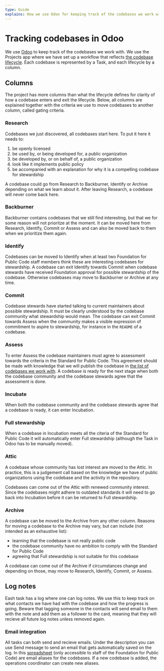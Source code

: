 ```yaml
---
type: Guide
explains: How we use Odoo for keeping track of the codebases we work with
---
```


# Tracking codebases in Odoo

We use [Odoo](../tool-management/odoo.md) to keep track of the codebases we work with.
We use the Projects app where we have set up a workflow that reflects [the codebase lifecycle](lifecycle.md).
Each codebase is represented by a Task, and each lifecycle by a column.

## Columns

The project has more columns than what the lifecycle defines for clarity of how a codebase enters and exit the lifecycle.
Below, all columns are explained together with the criteria we use to move codebases to another column, called gating criteria.

### Research

Codebases we just discovered, all codebases start here.
To put it here it needs to:

1. be openly licensed
2. be used by, or being developed for, a public organization
3. be developed by, or on behalf of, a public organization
4. look like it implements public policy
5. be accompanied with an explanation for why it is a compelling codebase for stewardship

A codebase could go from Research to Backburner, Identify or Archive depending on what we learn about it.
After leaving Research, a codebase will never come back here.

### Backburner

Backburner contains codebases that we still find interesting, but that we for some reason will not prioritze at the moment.
It can be moved here from Research, Identify, Commit or Assess and can also be moved back to them when we prioritize them again.

### Identify

Codebases can be moved to Identify when at least two Foundation for Public Code staff members think these are interesting codebases for stewardship.
A codebase can exit Identify towards Commit when codebase stewards have received Foundation approval for possible stewardship of the codebase.
Otherwise codebases may move to Backburner or Archive at any time.

### Commit

Codebase stewards have started talking to current maintainers about possible stewardship.
It must be clearly understood by the codebase community what stewardship would mean.
The codebase can exit Commit towards Assess when the community makes a visible expression of commitment to aspire to stewardship, for instance in the `README` of a codebase.

### Assess

To enter Assess the codebase maintainers must agree to assessment towards the criteria in the Standard for Public Code.
This agreement should be made with knowledge that we will publish the codebase in [the list of codebases we work with](https://publiccode.net/codebases/).
A codebase is ready for the next stage when both the codebase community and the codebase stewards agree that the assessment is done.

### Incubate

When both the codebase community and the codebase stewards agree that a codebase is ready, it can enter Incubation.

### Full stewardship

When a codebase in Incubation meets all the citeria of the Standard for Public Code it will automatically enter Full stewardship (although the Task in Odoo has to be manually moved).

### Attic

A codebase whose community has lost interest are moved to the Attic.
In practice, this is a judgement call based on the knowledge we have of public organizations using the codebase and the activity in the repository.

Codebases can come out of the Attic with renewed community interest.
Since the codebases might adhere to outdated standards it will need to go back into Incubation before it can be returned to Full stewardship.

### Archive

A codebase can be moved to the Archive from any other column.
Reasons for moving a codebase to the Archive may vary, but can include (not intended as an exhaustive list):

- learning that the codebase is not really public code
- the codebase community have no ambition to comply with the Standard for Public Code
- agreeing that Full stewardship is not suitable for this codebase

A codebase can come out of the Archive if circumstances change and depending on those, may move to Research, Identify, Commit, or Assess.

## Log notes

Eash task has a log where one can log notes. We use this to keep track on what contacts we have had with the codebase and how the progress is going.
Beware that tagging someone in the contacts will send email to them with the note and add them as a follower to the card, meaning that they will recieve all future log notes unless removed again.

### Email integration

All tasks can both send and recieve emails. Under the description you can use Send message to send an email that gets automatically saved on the log.
In this [spreadsheet](https://docs.google.com/spreadsheets/d/1jkyAFQuwspuLyJNc0zi_9Lw_xbHS4qcIavfAWMWTSIE/edit#gid=0) (only accessible to staff of the Foundation for Public Code) are email aliases for the codebases.
If a new codebase is added, the operations coordinator can create new aliases.
